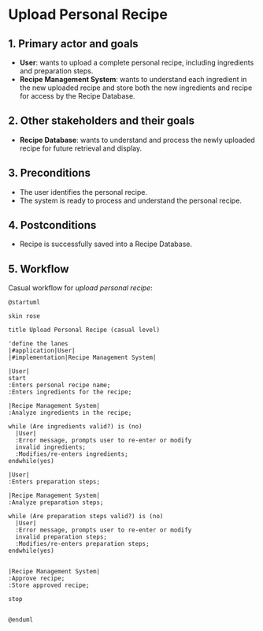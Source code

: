 # Upload Personal Recipe

## 1. Primary actor and goals
* __User__: wants to upload a complete personal recipe, including ingredients and preparation steps.
* __Recipe Management System__: wants to understand each ingredient in the new uploaded recipe and store both the new ingredients and recipe for access by the Recipe Database.


## 2. Other stakeholders and their goals

* __Recipe Database__: wants to understand and process the newly uploaded recipe for future retrieval and display.

## 3. Preconditions

* The user identifies the personal recipe.
* The system is ready to process and understand the personal recipe.

## 4. Postconditions

* Recipe is successfully saved into a Recipe Database.


## 5. Workflow

Casual workflow for _upload personal recipe_:

```plantuml
@startuml

skin rose

title Upload Personal Recipe (casual level)

'define the lanes
|#application|User|
|#implementation|Recipe Management System|

|User|
start
:Enters personal recipe name;
:Enters ingredients for the recipe;

|Recipe Management System|
:Analyze ingredients in the recipe;

while (Are ingredients valid?) is (no)
  |User|
  :Error message, prompts user to re-enter or modify
  invalid ingredients;
  :Modifies/re-enters ingredients;  
endwhile(yes) 

|User|
:Enters preparation steps;

|Recipe Management System|
:Analyze preparation steps;

while (Are preparation steps valid?) is (no)
  |User|
  :Error message, prompts user to re-enter or modify
  invalid preparation steps;
  :Modifies/re-enters preparation steps;  
endwhile(yes)
  

|Recipe Management System|
:Approve recipe;
:Store approved recipe;

stop


@enduml
```